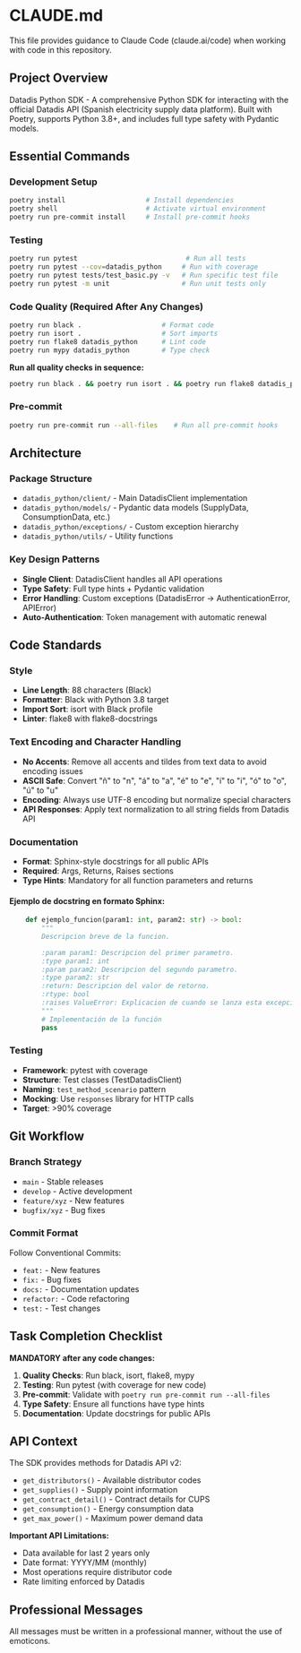 # CLAUDE.md

This file provides guidance to Claude Code (claude.ai/code) when working with code in this repository.

## Project Overview

Datadis Python SDK - A comprehensive Python SDK for interacting with the official Datadis API (Spanish electricity supply data platform). Built with Poetry, supports Python 3.8+, and includes full type safety with Pydantic models.

## Essential Commands

### Development Setup
```bash
poetry install                    # Install dependencies
poetry shell                      # Activate virtual environment
poetry run pre-commit install     # Install pre-commit hooks
```

### Testing
```bash
poetry run pytest                           # Run all tests
poetry run pytest --cov=datadis_python     # Run with coverage
poetry run pytest tests/test_basic.py -v   # Run specific test file
poetry run pytest -m unit                  # Run unit tests only
```

### Code Quality (Required After Any Changes)
```bash
poetry run black .                    # Format code
poetry run isort .                    # Sort imports
poetry run flake8 datadis_python      # Lint code
poetry run mypy datadis_python        # Type check
```

**Run all quality checks in sequence:**
```bash
poetry run black . && poetry run isort . && poetry run flake8 datadis_python && poetry run mypy datadis_python
```

### Pre-commit
```bash
poetry run pre-commit run --all-files    # Run all pre-commit hooks
```

## Architecture

### Package Structure
- `datadis_python/client/` - Main DatadisClient implementation
- `datadis_python/models/` - Pydantic data models (SupplyData, ConsumptionData, etc.)
- `datadis_python/exceptions/` - Custom exception hierarchy
- `datadis_python/utils/` - Utility functions

### Key Design Patterns
- **Single Client**: DatadisClient handles all API operations
- **Type Safety**: Full type hints + Pydantic validation
- **Error Handling**: Custom exceptions (DatadisError → AuthenticationError, APIError)
- **Auto-Authentication**: Token management with automatic renewal

## Code Standards

### Style
- **Line Length**: 88 characters (Black)
- **Formatter**: Black with Python 3.8 target
- **Import Sort**: isort with Black profile
- **Linter**: flake8 with flake8-docstrings

### Text Encoding and Character Handling
- **No Accents**: Remove all accents and tildes from text data to avoid encoding issues
- **ASCII Safe**: Convert "ñ" to "n", "á" to "a", "é" to "e", "í" to "i", "ó" to "o", "ú" to "u"
- **Encoding**: Always use UTF-8 encoding but normalize special characters
- **API Responses**: Apply text normalization to all string fields from Datadis API

### Documentation
- **Format**: Sphinx-style docstrings for all public APIs
- **Required**: Args, Returns, Raises sections
- **Type Hints**: Mandatory for all function parameters and returns

#### Ejemplo de docstring en formato Sphinx:
```python
    def ejemplo_funcion(param1: int, param2: str) -> bool:
        """
        Descripcion breve de la funcion.

        :param param1: Descripcion del primer parametro.
        :type param1: int
        :param param2: Descripcion del segundo parametro.
        :type param2: str
        :return: Descripcion del valor de retorno.
        :rtype: bool
        :raises ValueError: Explicacion de cuando se lanza esta excepcion.
        """
        # Implementación de la función
        pass
```

### Testing
- **Framework**: pytest with coverage
- **Structure**: Test classes (TestDatadisClient)
- **Naming**: `test_method_scenario` pattern
- **Mocking**: Use `responses` library for HTTP calls
- **Target**: >90% coverage

## Git Workflow

### Branch Strategy
- `main` - Stable releases
- `develop` - Active development
- `feature/xyz` - New features
- `bugfix/xyz` - Bug fixes

### Commit Format
Follow Conventional Commits:
- `feat:` - New features
- `fix:` - Bug fixes
- `docs:` - Documentation updates
- `refactor:` - Code refactoring
- `test:` - Test changes

## Task Completion Checklist

**MANDATORY after any code changes:**

1. **Quality Checks**: Run black, isort, flake8, mypy
2. **Testing**: Run pytest (with coverage for new code)
3. **Pre-commit**: Validate with `poetry run pre-commit run --all-files`
4. **Type Safety**: Ensure all functions have type hints
5. **Documentation**: Update docstrings for public APIs

## API Context

The SDK provides methods for Datadis API v2:
- `get_distributors()` - Available distributor codes
- `get_supplies()` - Supply point information
- `get_contract_detail()` - Contract details for CUPS
- `get_consumption()` - Energy consumption data
- `get_max_power()` - Maximum power demand data

**Important API Limitations:**
- Data available for last 2 years only
- Date format: YYYY/MM (monthly)
- Most operations require distributor code
- Rate limiting enforced by Datadis

## Professional Messages

All messages must be written in a professional manner, without the use of emoticons.
